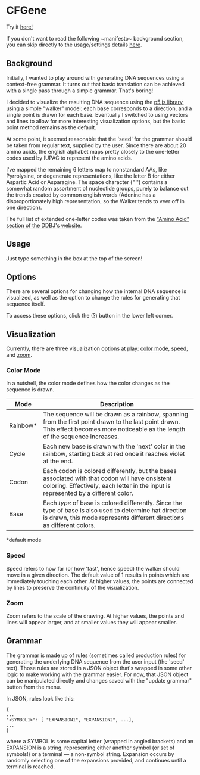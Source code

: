 # CFGene
Try it [here!](https://alfrdmalr.github.io/cfgene)

If you don't want to read the following ~manifesto~ background section,
you can skip directly to the usage/settings details [here](#usage).

## Background
Initially, I wanted to play around with generating DNA sequences using a
context-free grammar. It turns out that basic translation can be achieved with
a single pass through a simple grammar. That's boring! 

I decided to visualize the resulting DNA sequence using the [p5.js library](https://p5js.org/),
using a simple "walker" model: each base corresponds to a direction, and a single
point is drawn for each base. Eventually I switched to using vectors and lines
to allow for more interesting visualization options, but the basic point method remains
as the default.

At some point, it seemed reasonable that the 'seed' for the grammar should be taken
from regular text, supplied by the user. Since there are about 20 amino acids, the
english alphabet maps pretty closely to the one-letter codes used by IUPAC to
represent the amino acids.

I've mapped the remaining 6 letters map to nonstandard AAs, like
Pyrrolysine, or degenerate representations, like the letter B for either
Aspartic Acid or Asparagine. The space character (" ") contains a somewhat
random assortment of nucleotide groups, purely to balance out the trends
created by common english words (Adenine has a disproportionately high
representation, so the Walker tends to veer off in one direction).

The full list of extended one-letter codes was taken from the ["Amino Acid" section of
the DDBJ's website](https://www.ddbj.nig.ac.jp/ddbj/code-e.html#amino).

## Usage
Just type something in the box at the top of the screen!

## Options
There are several options for changing how the internal DNA sequence is visualized,
as well as the option to change the rules for generating that sequence itself. 

To access these options, click the (?) button in the lower left corner.

## Visualization
Currently, there are three visualization options at play: [color mode](#color-mode), 
[speed](#speed), and [zoom](#zoom).

### Color Mode
In a nutshell, the color mode defines how the color changes as the sequence is drawn.

Mode | Description
--- | ---
Rainbow\* | The sequence will be drawn as a rainbow, spanning from the first point drawn to the last point drawn. This effect becomes more noticeable as the length of the sequence increases.
Cycle | Each new base is drawn with the 'next' color in the rainbow, starting back at red once it reaches violet at the end.
Codon | Each codon is colored differently, but the bases associated with that codon will have onsistent coloring. Effectively, each letter in the input is represented by a different color.
Base | Each *type* of base is colored differently. Since the type of base is also used to determine hat direction is drawn, this mode represents different directions as different colors.
  
\*default mode
### Speed
Speed refers to how far (or how 'fast', hence speed) the walker should move in a given direction. The default value of 1
results in points which are immediately touching each other. At higher values, the points are connected by lines to preserve
the continuity of the visualization.

### Zoom
Zoom refers to the scale of the drawing. At higher values, the points and lines will appear larger, and at smaller values they will appear smaller.

## Grammar
The grammar is made up of rules (sometimes called production rules) 
for generating the underlying DNA sequence from the user input (the 'seed' text).
Those rules are stored in a JSON object that's wrapped in some other logic to make working
with the grammar easier. For now, that JSON object can be manipulated directly and changes saved with the "update grammar"
button from the menu. 

In JSON, rules look like this:
```
{
...
"<SYMBOL1>": [ "EXPANSION1", "EXPANSION2", ...],
...
}
```
where a SYMBOL is some capital letter (wrapped in angled brackets) and an EXPANSION is a string, 
 representing either another symbol (or set of symbols!) or a terminal — a non-symbol string. Expansion 
  occurs by randomly selecting one of the expansions provided, and continues until a terminal is reached.

